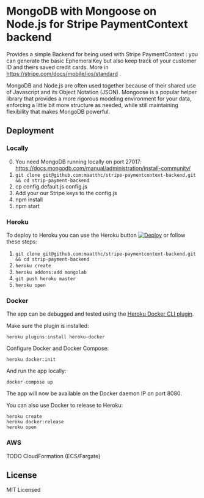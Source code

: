 # MongoDB with Mongoose on Node.js for Stripe PaymentContext backend 

Provides a simple Backend for being used with Stripe PaymentContext : you can generate the basic EphemeralKey but also keep track of your customer ID and theirs saved credit cards. More in https://stripe.com/docs/mobile/ios/standard . 

MongoDB and Node.js are often used together because of their shared use of Javascript and its Object Notation (JSON).  Mongoose is a popular helper library that provides a more rigorous modeling environment for your data, enforcing a little bit more structure as needed, while still maintaining flexibility that makes MongoDB powerful.  

## Deployment

### Locally
0. You need MongoDB running locally on port 27017: https://docs.mongodb.com/manual/administration/install-community/
1. `git clone git@github.com:maatthc/stripe-paymentcontext-backend.git && cd strip-payment-backend`
2. cp config.default.js config.js
3. Add your our Stripe keys to the config.js
3. npm install
4. npm start

### Heroku

To deploy to Heroku you can use the Heroku button [![Deploy](https://www.herokucdn.com/deploy/button.png)](https://heroku.com/deploy) or follow these steps:

1. `git clone git@github.com:maatthc/stripe-paymentcontext-backend.git && cd strip-payment-backend`
2. `heroku create`
3. `heroku addons:add mongolab`
3. `git push heroku master`
4. `heroku open`

### Docker

The app can be debugged and tested using the [Heroku Docker CLI plugin](https://devcenter.heroku.com/articles/introduction-local-development-with-docker).

Make sure the plugin is installed:

    heroku plugins:install heroku-docker

Configure Docker and Docker Compose:

    heroku docker:init

And run the app locally:

    docker-compose up

The app will now be available on the Docker daemon IP on port 8080.

You can also use Docker to release to Heroku:

    heroku create
    heroku docker:release
    heroku open

### AWS
TODO CloudFormation (ECS/Fargate)
## License

MIT Licensed
